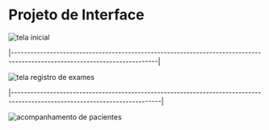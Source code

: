 
# Projeto de Interface
![tela inicial](https://github.com/ICEI-PUC-Minas-PMV-ADS/pmv-ads-2023-2-e5-proj-empext-t1-pmv-ads-2023-2-e5-proj-controledzoon/assets/90941036/6a6efb06-cd5a-46c6-865c-dff6b8ea511d)

|---------------------------------------------------------------------------------------------------------------------------|

![tela registro de exames](https://github.com/ICEI-PUC-Minas-PMV-ADS/pmv-ads-2023-2-e5-proj-empext-t1-pmv-ads-2023-2-e5-proj-controledzoon/assets/90941036/c9908263-9340-4c72-9eeb-717d62cce77d)

|----------------------------------------------------------------------------------------------------------------------------|

![acompanhamento de pacientes](https://github.com/ICEI-PUC-Minas-PMV-ADS/pmv-ads-2023-2-e5-proj-empext-t1-pmv-ads-2023-2-e5-proj-controledzoon/assets/90941036/8d98002d-cdc5-4da3-a793-ad8f7ef3c36c)
